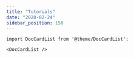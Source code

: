 ```yaml
---
title: "Tutorials"
date: "2020-02-24"
sidebar_position: 150
---
```


```mdx-code-block
import DocCardList from '@theme/DocCardList';

<DocCardList />
```
